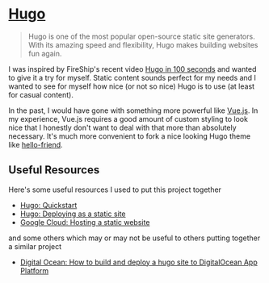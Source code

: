# [Hugo](https://gohugo.io/)

> Hugo is one of the most popular open-source static site generators. With its amazing speed and flexibility, Hugo makes building websites fun again.

I was inspired by FireShip's recent video [Hugo in 100 seconds](https://www.youtube.com/watch?v=0RKpf3rK57I&ab_channel=Fireship)
and wanted to give it a try for myself. Static content sounds perfect for my needs and I wanted to 
see for myself how nice (or not so nice) Hugo is to use (at least for casual content).

In the past, I would have gone with something more powerful like [Vue.js](https://vuejs.org/). In my experience, Vue.js
requires a good amount of custom styling to look nice that I honestly don't want to deal with that more than absolutely necessary. 
It's much more convenient to fork a nice looking Hugo theme like [hello-friend](https://github.com/panr/hugo-theme-hello-friend). 

## Useful Resources

Here's some useful resources I used to put this project together

- [Hugo: Quickstart](https://gohugo.io/getting-started/quick-start/)
- [Hugo: Deploying as a static site](https://gohugo.io/hosting-and-deployment/hugo-deploy/)
- [Google Cloud: Hosting a static website](https://cloud.google.com/storage/docs/hosting-static-website)

and some others which may or may not be useful to others putting together a similar project

- [Digital Ocean: How to build and deploy a hugo site to DigitalOcean App Platform](https://www.digitalocean.com/community/tutorials/how-to-build-and-deploy-a-hugo-site-to-digitalocean-app-platform)